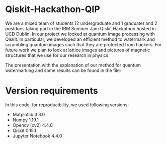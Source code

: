 # Qiskit-Hackathon-QIP
We are a mixed team of students (2 undergraduate and 1 graduate) and 2 postdocs taking part in the IBM Summer Jam Qiskit Hackathon hosted in UCD Dublin. In our project we looked at quantum image processing with Qiskit. In particular, we developed an efficient method to watermark and scrambling quantum images such that they are protected from hackers. For future work we plan to look at lattice images and pictures of magnetic structures that we use for our research in physics. 

The presentation with the explanation of our method for quantum watermarking and some results can be found in the file: 

# Version requirements

In this code, for reproducibility, we used following versions:

- Matplotlib 3.3.0
- Numpy 1.19.1
- Opencv (cv2) 4.4.0
- Qiskit 0.15.1
- Jupyter Notebook 4.4.0
